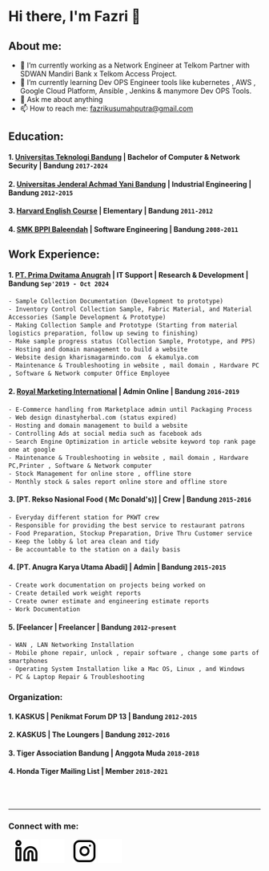 # Hi there, I'm Fazri 👋
## About me:
- 🔭 I’m currently working as a Network Engineer at Telkom Partner with SDWAN Mandiri Bank x Telkom Access Project.
- 🌱 I’m currently learning Dev OPS Engineer tools like kubernetes , AWS , Google Cloud Platform,  Ansible , Jenkins & manymore Dev OPS Tools.
- 💬 Ask me about anything
- 📫 How to reach me: fazrikusumahputra@gmail.com

## Education:
#### 1. [Universitas Teknologi Bandung](https://www.utb-univ.ac.id) | Bachelor of Computer & Network Security | Bandung `2017-2024`

#### 2. [Universitas Jenderal Achmad Yani Bandung](https://www.unjani.ac.id) | Industrial Engineering | Bandung `2012-2015`

#### 3. [Harvard English Course](https://harvardcinderella.com) | Elementary | Bandung `2011-2012`

#### 4. [SMK BPPI Baleendah](https://www.smk.bppi.sch.id) | Software Engineering | Bandung `2008-2011`

## Work Experience:
#### 1. [PT. Prima Dwitama Anugrah](https://www.kharismagarmindo.com) | IT Support | Research & Development | Bandung `Sep'2019 - Oct 2024`
    - Sample Collection Documentation (Development to prototype)
    - Inventory Control Collection Sample, Fabric Material, and Material Accessories (Sample Development & Prototype) 
    - Making Collection Sample and Prototype (Starting from material logistics preparation, follow up sewing to finishing)
    - Make sample progress status (Collection Sample, Prototype, and PPS)  
    - Hosting and domain management to build a website
    - Website design kharismagarmindo.com  & ekamulya.com
    - Maintenance & Troubleshooting in website , mail domain , Hardware PC , Software & Network computer Office Employee
#### 2. [Royal Marketing International](https://www.loker.id/profile/royal-warehouse) | Admin Online | Bandung `2016-2019`
    - E-Commerce handling from Marketplace admin until Packaging Process
    - Web design dinastyherbal.com (status expired)
    - Hosting and domain management to build a website 
    - Controlling Ads at social media such as facebook ads
    - Search Engine Optimization in article website keyword top rank page one at google
    - Maintenance & Troubleshooting in website , mail domain , Hardware PC,Printer , Software & Network computer
    - Stock Management for online store , offline store
    - Monthly stock & sales report online store and offline store
#### 3. [PT. Rekso Nasional Food ( Mc Donald's)] | Crew | Bandung `2015-2016`
    - Everyday different station for PKWT crew 
    - Responsible for providing the best service to restaurant patrons
    - Food Preparation, Stockup Preparation, Drive Thru Customer service 
    - Keep the lobby & lot area clean and tidy
    - Be accountable to the station on a daily basis
#### 4. [PT. Anugra Karya Utama Abadi] | Admin | Bandung `2015-2015`
    - Create work documentation on projects being worked on
    - Create detailed work weight reports 
    - Create owner estimate and engineering estimate reports
    - Work Documentation
#### 5. [Feelancer | Freelancer | Bandung `2012-present`
    - WAN , LAN Networking Installation 
    - Mobile phone repair, unlock , repair software , change some parts of smartphones
    - Operating System Installation like a Mac OS, Linux , and Windows
    - PC & Laptop Repair & Troubleshooting

### Organization:
#### 1. KASKUS | Penikmat Forum DP 13 | Bandung `2012-2015`
#### 2. KASKUS | The Loungers | Bandung `2012-2016`
#### 3. Tiger Association Bandung | Anggota Muda `2018-2018` 
#### 4. Honda Tiger Mailing List | Member `2018-2021` 
<br />
<br />

---
### Connect with me:

&nbsp;&nbsp;
[![website](./img/linkedin-light.svg)](https://www.linkedin.com/in/fazrikp#gh-light-mode-only)
[![website](./img/linkedin-dark.svg)](https://www.linkedin.com/in/fazrikp#gh-dark-mode-only)
&nbsp;&nbsp;
[![website](./img/instagram-light.svg)](https://instagram.com/fzkrspmta#gh-light-mode-only)
[![website](./img/instagram-dark.svg)](https://instagram.com/fzkrsmpta#gh-dark-mode-only)



[webdev]: https://github.com/fazrikp
